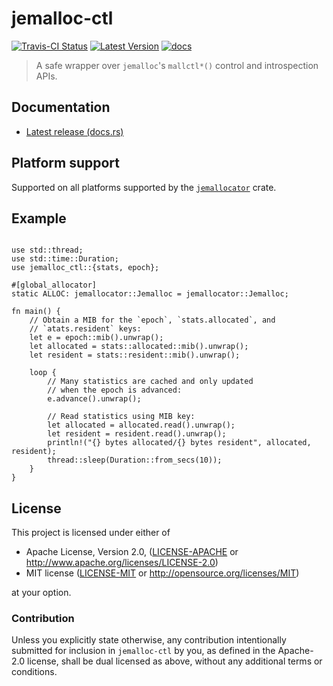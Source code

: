 # jemalloc-ctl

[![Travis-CI Status]][travis] [![Latest Version]][crates.io] [![docs]][docs.rs]

> A safe wrapper over `jemalloc`'s `mallctl*()` control and introspection APIs.

## Documentation

* [Latest release (docs.rs)][docs.rs]

## Platform support

Supported on all platforms supported by the [`jemallocator`] crate.

## Example

```no_run

use std::thread;
use std::time::Duration;
use jemalloc_ctl::{stats, epoch};

#[global_allocator]
static ALLOC: jemallocator::Jemalloc = jemallocator::Jemalloc;

fn main() {
    // Obtain a MIB for the `epoch`, `stats.allocated`, and
    // `atats.resident` keys:
    let e = epoch::mib().unwrap();
    let allocated = stats::allocated::mib().unwrap();
    let resident = stats::resident::mib().unwrap();
    
    loop {
        // Many statistics are cached and only updated 
        // when the epoch is advanced:
        e.advance().unwrap();
        
        // Read statistics using MIB key:
        let allocated = allocated.read().unwrap();
        let resident = resident.read().unwrap();
        println!("{} bytes allocated/{} bytes resident", allocated, resident);
        thread::sleep(Duration::from_secs(10));
    }
}
```

## License

This project is licensed under either of

 * Apache License, Version 2.0, ([LICENSE-APACHE](LICENSE-APACHE) or
   http://www.apache.org/licenses/LICENSE-2.0)
 * MIT license ([LICENSE-MIT](LICENSE-MIT) or
   http://opensource.org/licenses/MIT)

at your option.

### Contribution

Unless you explicitly state otherwise, any contribution intentionally submitted
for inclusion in `jemalloc-ctl` by you, as defined in the Apache-2.0 license,
shall be dual licensed as above, without any additional terms or conditions.

[`jemallocator`]: https://github.com/tikv/jemallocator
[travis]: https://travis-ci.com/tikv/jemallocator
[Travis-CI Status]: https://travis-ci.com/tikv/jemallocator.svg?branch=master
[Latest Version]: https://img.shields.io/crates/v/jemallocator.svg
[crates.io]: https://crates.io/crates/jemallocator
[docs]: https://docs.rs/jemallocator/badge.svg
[docs.rs]: https://docs.rs/jemallocator/
